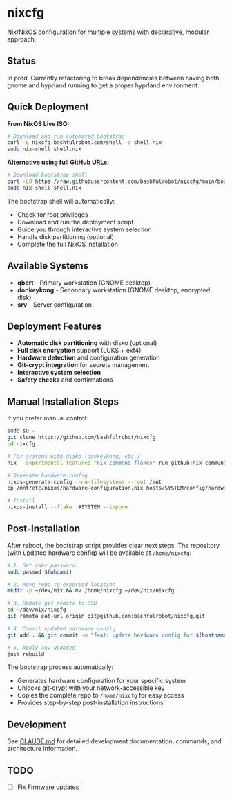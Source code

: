 # nixcfg

Nix/NixOS configuration for multiple systems with declarative, modular approach.

## Status

In prod. Currently refactoring to break dependencies between having both gnome and hyprland running to get a proper hyprland environment.

## Quick Deployment

**From NixOS Live ISO:**

```bash
# Download and run automated bootstrap
curl -L nixcfg.bashfulrobot.com/shell -o shell.nix
sudo nix-shell shell.nix
```

**Alternative using full GitHub URLs:**

```bash
# Download bootstrap shell
curl -LO https://raw.githubusercontent.com/bashfulrobot/nixcfg/main/bootstrap/shell.nix
sudo nix-shell shell.nix
```

The bootstrap shell will automatically:
- Check for root privileges
- Download and run the deployment script
- Guide you through interactive system selection
- Handle disk partitioning (optional)
- Complete the full NixOS installation

## Available Systems

- **qbert** - Primary workstation (GNOME desktop)
- **donkeykong** - Secondary workstation (GNOME desktop, encrypted disk)
- **srv** - Server configuration

## Deployment Features

- **Automatic disk partitioning** with disko (optional)
- **Full disk encryption** support (LUKS + ext4)
- **Hardware detection** and configuration generation
- **Git-crypt integration** for secrets management
- **Interactive system selection**
- **Safety checks** and confirmations

## Manual Installation Steps

If you prefer manual control:

```bash
sudo su -
git clone https://github.com/bashfulrobot/nixcfg
cd nixcfg

# For systems with disko (donkeykong, etc.)
nix --experimental-features "nix-command flakes" run github:nix-community/disko -- --mode disko hosts/SYSTEM/config/disko.nix

# Generate hardware config
nixos-generate-config --no-filesystems --root /mnt
cp /mnt/etc/nixos/hardware-configuration.nix hosts/SYSTEM/config/hardware-configuration.nix

# Install
nixos-install --flake .#SYSTEM --impure
```

## Post-Installation

After reboot, the bootstrap script provides clear next steps. The repository (with updated hardware config) will be available at `/home/nixcfg`:

```bash
# 1. Set user password
sudo passwd $(whoami)

# 2. Move repo to expected location
mkdir -p ~/dev/nix && mv /home/nixcfg ~/dev/nix/nixcfg

# 3. Update git remote to SSH
cd ~/dev/nix/nixcfg
git remote set-url origin git@github.com:bashfulrobot/nixcfg.git

# 4. Commit updated hardware config
git add . && git commit -m "feat: update hardware config for $(hostname)" && git push

# 5. Apply any updates
just rebuild
```

The bootstrap process automatically:
- Generates hardware configuration for your specific system
- Unlocks git-crypt with your network-accessible key
- Copies the complete repo to `/home/nixcfg` for easy access
- Provides step-by-step post-installation instructions

## Development

See [CLAUDE.md](./CLAUDE.md) for detailed development documentation, commands, and architecture information.

## TODO

- [ ] [Fix](https://github.com/fwupd/fwupd/wiki/PluginFlag:capsules-unsupported) Firmware updates 
